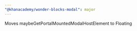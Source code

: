 ```yaml
---
"@khanacademy/wonder-blocks-modal": major
---
```


Moves maybeGetPortalMountedModalHostElement to Floating
